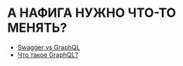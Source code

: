 # А НАФИГА НУЖНО ЧТО-ТО МЕНЯТЬ?

- [Swagger vs GraphQL](../particles/swagger/README.md)
- [Что такое GraphQL?](../particles/graphql/README.md)
